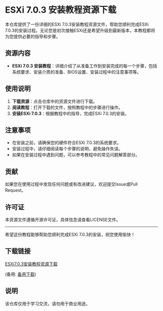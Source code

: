 # ESXi 7.0.3 安装教程资源下载

本仓库提供了一份详细的ESXi 7.0.3安装教程资源文件，帮助您顺利完成ESXi 7.0.3的安装过程。无论您是初次接触ESXi还是希望升级到最新版本，本教程都将为您提供必要的指导和步骤。

## 资源内容

- **ESXi 7.0.3 安装教程**：详细介绍了从准备工作到安装完成的每一个步骤，包括系统要求、安装介质的准备、BIOS设置、安装过程中的注意事项等。

## 使用说明

1. **下载资源**：点击仓库中的资源文件进行下载。
2. **阅读教程**：打开下载的文件，按照教程中的步骤进行操作。
3. **安装ESXi 7.0.3**：根据教程中的指导，完成ESXi 7.0.3的安装。

## 注意事项

- 在安装之前，请确保您的硬件符合ESXi 7.0.3的系统要求。
- 安装过程中，请仔细阅读每个步骤的说明，避免操作失误。
- 如果在安装过程中遇到问题，可以参考教程中的常见问题解答部分。

## 贡献

如果您在使用过程中发现任何问题或有改进建议，欢迎提交Issue或Pull Request。

## 许可证

本资源文件遵循开源许可证，具体信息请查看LICENSE文件。

---

希望这份教程能够帮助您顺利完成ESXi 7.0.3的安装，祝您使用愉快！

## 下载链接
[ESXi7.0.3安装教程资源下载](https://pan.quark.cn/s/604bcf8288a4) 

(备用: [备用下载](https://pan.baidu.com/s/1EYuU5-OXw83aMNrX7Y3k_w?pwd=1234))

## 说明

该仓库仅用于学习交流，请勿用于商业用途。

